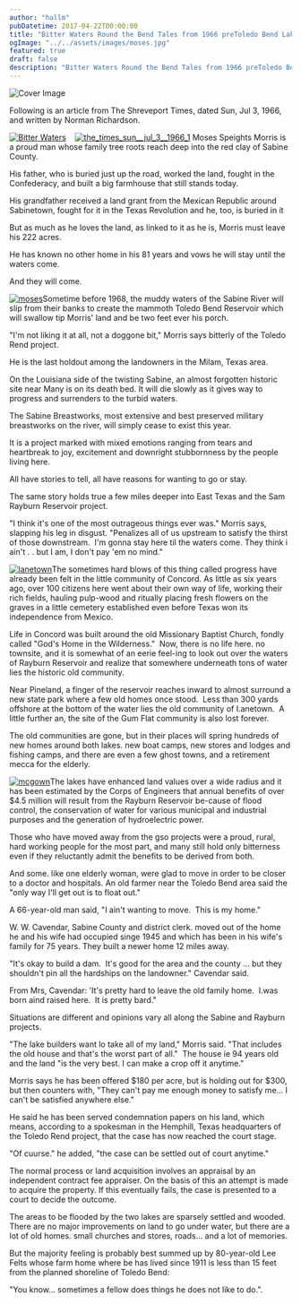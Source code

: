 ```yaml
---
author: "hallm"
pubDatetime: 2017-04-22T00:00:00
title: "Bitter Waters Round the Bend Tales from 1966 preToledo Bend Lake"
ogImage: "../../assets/images/moses.jpg"
featured: true
draft: false
description: "Bitter Waters Round the Bend Tales from 1966 preToledo Bend Lake"
---
```


![Cover Image](@assets/images/moses.jpg)

Following is an article from The Shreveport Times, dated Sun, Jul 3, 1966, and written by Norman Richardson.

[![Bitter Waters](images/bitterwaters.jpg)](https://allthingssabine.com/wp-content/uploads/2017/04/bitterwaters.jpg)    [![the_times_sun__jul_3__1966_1](images/The_Times_Sun__Jul_3__1966_1.jpg)](https://allthingssabine.com/wp-content/uploads/2017/04/The_Times_Sun__Jul_3__1966_1.jpg) Moses Speights Morris is a proud man whose family tree roots reach deep into the red clay of Sabine County.

His father, who is buried just up the road, worked the land, fought in the Confederacy, and built a big farmhouse that still stands today.

His grandfather received a land grant from the Mexican Republic around Sabinetown, fought for it in the Texas Revolution and he, too, is buried in it

But as much as he loves the land, as linked to it as he is, Morris must leave his 222 acres.

He has known no other home in his 81 years and vows he will stay until the waters come.

And they will come.

[![moses](images/moses.jpg)](https://allthingssabine.com/wp-content/uploads/2017/04/moses.jpg)Sometime before 1968, the muddy waters of the Sabine River will slip from their banks to create the mammoth Toledo Bend Reservoir which will swallow tip Morris' land and be two feet ever his porch.

"I'm not liking it at all, not a doggone bit," Morris says bitterly of the Toledo Rend project.

He is the last holdout among the landowners in the Milam, Texas area.

On the Louisiana side of the twisting Sabine, an almost forgotten historic site near Many is on its death bed. It will die slowly as it gives way to progress and surrenders to the turbid waters.

The Sabine Breastworks, most extensive and best preserved military breastworks on the river, will simply cease to exist this year.

It is a project marked with mixed emotions ranging from tears and heartbreak to joy, excitement and downright stubbornness by the people living here.

All have stories to tell, all have reasons for wanting to go or stay.

The same story holds true a few miles deeper into East Texas and the Sam Rayburn Reservoir project.

"I think it's one of the most outrageous things ever was." Morris says, slapping his leg in disgust. "Penalizes all of us upstream to satisfy the thirst of those downstream.  I'm gonna stay here til the waters come. They think i ain't . . but I am, I don't pay 'em no mind."

[![lanetown](images/lanetown.jpg)](https://allthingssabine.com/wp-content/uploads/2017/04/lanetown.jpg)The sometimes hard blows of this thing called progress have already been felt in the little community of Concord. As little as six years ago, over 100 citizens here went about their own way of life, working their rich fields, hauling pulp-wood and ritually placing fresh flowers on the graves in a little cemetery established even before Texas won its independence from Mexico.

Life in Concord was built around the old Missionary Baptist Church, fondly called "God's Home in the Wilderness."  Now, there is no life here. no townsite, and it is somewhat of an eerie feel-ing to look out over the waters of Rayburn Reservoir and realize that somewhere underneath tons of water lies the historic old community.

Near Pineland, a finger of the reservoir reaches inward to almost surround a new state park where a few old homes once stood.  Less than 300 yards offshore at the bottom of the water lies the old community of I.anetown.  A little further an, the site of the Gum Flat community is also lost forever.

The old communities are gone, but in their places will spring hundreds of new homes around both lakes. new boat camps, new stores and lodges and fishing camps, and there are even a few ghost towns, and a retirement mecca for the elderly.

[![mcgown](images/mcgown.jpg)](https://allthingssabine.com/wp-content/uploads/2017/04/mcgown.jpg)The lakes have enhanced land values over a wide radius and it has been estimated by the Corps of Engineers that annual benefits of over $4.5 million will result from the Rayburn Reservoir be-cause of flood control, the conservation of water for various municipal and industrial purposes and the generation of hydroelectric power.

Those who have moved away from the gso projects were a proud, rural, hard working people for the most part, and many still hold only bitterness even if they reluctantly admit the benefits to be derived from both.

And some. like one elderly woman, were glad to move in order to be closer to a doctor and hospitals. An old farmer near the Toledo Bend area said the "only way I'll get out is to float out."

A 66-year-old man said, "I ain't wanting to move.  This is my home."

W. W. Cavendar, Sabine County and district clerk. moved out of the home he and his wife had occupied singe 1945 and which has been in his wife's family for 75 years. They built a newer home 12 miles away.

"It's okay to build a dam.  It's good for the area and the county ... but they shouldn't pin all the hardships on the landowner." Cavendar said.

From Mrs, Cavendar: 'It's pretty hard to leave the old family home.  I.was born aind raised here.  It is pretty bard."

Situations are different and opinions vary all along the Sabine and Rayburn projects.

"The lake builders want lo take all of my land," Morris said. "That includes the old house and that's the worst part of all."  The house ie 94 years old and the land "is the very best. I can make a crop off it anytime."

Morris says he has been offered $180 per acre, but is holding out for $300, but then counters with, "They can't pay me enough money to satisfy me... I can't be satisfied anywhere else."

He said he has been served condemnation papers on his land, which means, according to a spokesman in the Hemphill, Texas headquarters of the Toledo Rend project, that the case has now reached the court stage.

"Of cuurse." he added, "the case can be settled out of court anytime."

The normal process or land acquisition involves an appraisal by an independent contract fee appraiser. On the basis of this an attempt is made to acquire the property. If this eventually fails, the case is presented to a court to decide the outcome.

The areas to be flooded by the two lakes are sparsely settled and wooded. There are no major improvements on land to go under water, but there are a lot of old homes. small churches and stores, roads... and a lot of memories.

But the majority feeling is probably best summed up by 80-year-old Lee Felts whose farm home where be has lived since 1911 is less than 15 feet from the planned shoreline of Toledo Bend:

"You know... sometimes a fellow does things he does not like to do.".